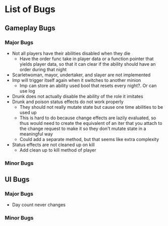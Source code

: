 # List of Bugs

## Gameplay Bugs

### Major Bugs

- Not all players have their abilities disabled when they die
  - Have the order func take in player data or a function pointer that yields player data, so that it can clear if the ability should have an order during that night
- Scarletwoman, mayor, undertaker, and slayer are not implemented
- Imp will trigger itself again when it switches to another minion
  - Imp can store an ability used bool that resets every night?. Or can use log
- Drunk does not actually disable the ability of the role it imitates
- Drunk and poison status effects do not work properly
  - They should not really mutate state but cause one time abilities to be used up
  - This is hard to do because change effects are lazily evaluated, so thus would need to create the equivalent of an iter that you attach to the change request to make it so they don't mutate state in a meaningful way
  - Could add a separate method, but that seems like extra complexity
- Status effects are not cleaned up on kill
  - Add clean up to kill method of player

### Minor Bugs

## UI Bugs

### Major Bugs

- Day count never changes

### Minor Bugs
